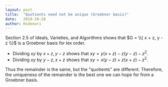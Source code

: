 ```yaml
---
layout: post
title:  "Quotients need not be unique (Groebner basis)"
date:   2019-10-28
author: Hidenori
---
```


Section 2.5 of Ideals, Varieties, and Algorithms shows that $G = \\{ x + z, y - z \\}$ is a Groebner basis for lex order.

* Dividing $xy$ by $x + z, y - z$ shows that $xy = y(x + z) - z(y - z) - z^2$.
* Dividing $xy$ by $y - z, x + z$ shows that $xy = x(y - z) + z(x + z) - z^2$.

Thus the remainder is the same, but the "quotients" are different.
Therefore, the uniqueness of the remainder is the best one we can hope for from a Groebner basis.
